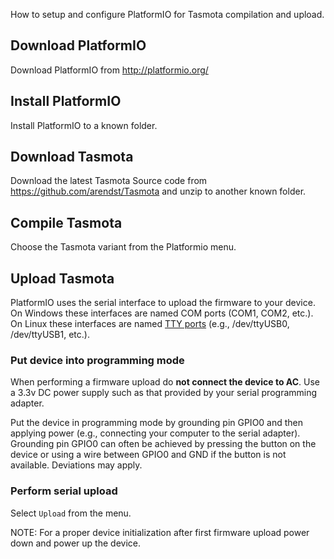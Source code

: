 How to setup and configure PlatformIO for Tasmota compilation and upload.

## Download PlatformIO
Download PlatformIO from http://platformio.org/

## Install PlatformIO
Install PlatformIO to a known folder.

## Download Tasmota
Download the latest Tasmota Source code from https://github.com/arendst/Tasmota and unzip to another known folder.

## Compile Tasmota
Choose the Tasmota variant from the Platformio menu.

## Upload Tasmota
PlatformIO uses the serial interface to upload the firmware to your device. On Windows these interfaces are named COM ports (COM1, COM2, etc.). On Linux these interfaces are named [TTY ports](https://unix.stackexchange.com/questions/144029/command-to-determine-ports-of-a-device-like-dev-ttyusb0) (e.g., /dev/ttyUSB0, /dev/ttyUSB1, etc.).

### Put device into programming mode
When performing a firmware upload do **not connect the device to AC**. Use a 3.3v DC power supply such as that provided by your serial programming adapter.

Put the device in programming mode by grounding pin GPIO0 and then applying power (e.g., connecting your computer to the serial adapter). Grounding pin GPIO0 can often be achieved by pressing the button on the device or using a wire between GPIO0 and GND if the button is not available. Deviations may apply.

### Perform serial upload
Select ``Upload`` from the menu.

NOTE: For a proper device initialization after first firmware upload power down and power up the device.
